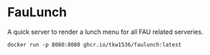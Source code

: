 # FauLunch

A quick server to render a lunch menu for all FAU related serveries.

```
docker run -p 8080:8080 ghcr.io/tkw1536/faulunch:latest
```